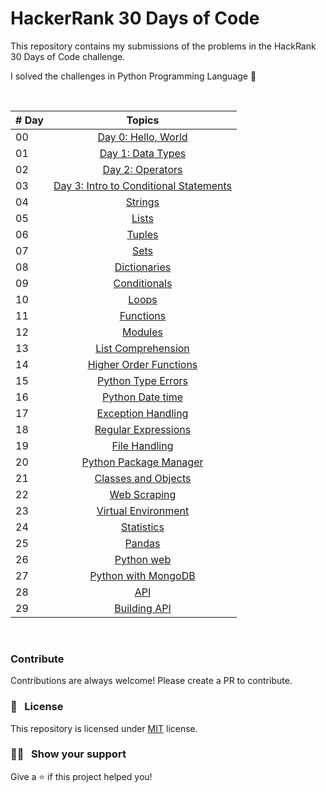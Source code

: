 # HackerRank 30 Days of Code

This repository contains my submissions of the problems in the HackRank 30 Days of Code challenge.

I solved the challenges in Python Programming Language 🐍

&nbsp;

|   # Day   | Topics                                                    |
|-----------|:-------------------------------------------------------------------------------------------------------------: |
|  00   |  [Day 0: Hello, World](https://github.com/Sumanth-Talluri/HackerRank-30-Days-of-Code/tree/master/Day%200:%20Hello%2C%20World)      |
|  01   |  [Day 1: Data Types](https://github.com/Sumanth-Talluri/HackerRank-30-Days-of-Code/tree/master/Day%201:%20Data%20Types)      |
|  02   |  [Day 2: Operators](https://github.com/Sumanth-Talluri/HackerRank-30-Days-of-Code/tree/master/Day%202:%20Operators)  |
|  03   |  [Day 3: Intro to Conditional Statements](https://github.com/Sumanth-Talluri/HackerRank-30-Days-of-Code/tree/master/Day%203:%20Intro%20to%20Conditional%20Statements)    |
|  04   |  [Strings](./04_Day_Strings/04_strings.md)|
|  05   |  [Lists](./05_Day_Lists/05_lists.md)  |
|  06   |  [Tuples](./06_Day_Tuples/06_tuples.md) |
|  07   |  [Sets](./07_Day_Sets/07_sets.md)  |
|  08   |  [Dictionaries](./08_Day_Dictionaries/08_dictionaries.md)     |
|  09   |  [Conditionals](./09_Day_Conditionals/09_conditionals.md)     |
|  10   |  [Loops](./10_Day_Loops/10_loops.md)   |
|  11   |  [Functions](./11_Day_Functions/11_functions.md)     |
|  12   |  [Modules](./12_Day_Modules/12_modules.md)   |
|  13   |  [List Comprehension](../13_Day_List_comprehension/13_list_comprehension.md)|
|  14   |  [Higher Order Functions](./14_Day_Higher_order_functions/14_higher_order_functions.md)|     
|  15   |  [Python Type Errors](./15_Day_Python_type_errors/15_python_type_errors.md)     | 
|  16   |  [Python Date time](./16_Day_Python_date_time/16_python_datetime.md)      |     
|  17   |  [Exception Handling](./17_Day_Exception_handling/17_exception_handling.md)|    
|  18   |  [Regular Expressions](./18_Day_Regular_expressions/18_regular_expressions.md)|    
|  19   |  [File Handling](./19_Day_File_handling/19_file_handling.md)   |
|  20   |  [Python Package Manager](./20_Day_Python_package_manager/20_python_package_manager.md)    |
|  21   |  [Classes and Objects](./21_Day_Classes_and_objects/21_classes_and_objects.md)      |
|  22   |  [Web Scraping](./22_Day_Web_scraping/22_web_scraping.md)      |
|  23   |  [Virtual Environment](./23_Day_Virtual_environment/23_virtual_environment.md)|
|  24   |  [Statistics](./24_Day_Statistics/24_statistics.md)      |
|  25   |  [Pandas](./25_Day_Pandas/25_pandas.md)     |
|  26   |  [Python web](./26_Day_Python_web/26_python_web.md)    |
|  27   |  [Python with MongoDB](./27_Day_Python_with_mongodb/27_python_with_mongodb.md)     |
|  28   |  [API](./28_Day_API/28_API.md)     |
|  29   |  [Building API](./29_Day_Building_API/29_building_API.md)     |

&nbsp;

### Contribute

Contributions are always welcome! Please create a PR to contribute.

### :pencil: &nbsp; License

This repository is licensed under [MIT](https://opensource.org/licenses/MIT) license.

### :man_astronaut: &nbsp; Show your support

Give a ⭐️ if this project helped you!
